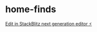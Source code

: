 # home-finds

[Edit in StackBlitz next generation editor ⚡️](https://stackblitz.com/~/github.com/KhLid2003/home-finds)